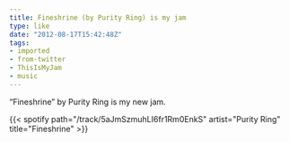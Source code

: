 ```yaml
---
title: Fineshrine (by Purity Ring) is my jam
type: like
date: "2012-08-17T15:42:48Z"
tags:
- imported
- from-twitter
- ThisIsMyJam
- music
---
```

“Fineshrine” by Purity Ring is my new jam.

{{< spotify path="/track/5aJmSzmuhLI6fr1Rm0EnkS" artist="Purity Ring" title="Fineshrine" >}}
